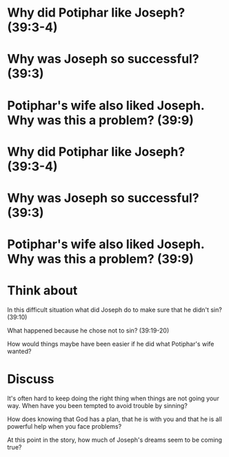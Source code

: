# Why did Potiphar like Joseph? (39:3-4) 

# Why was Joseph so successful? (39:3) 

# Potiphar's wife also liked Joseph. Why was this a problem? (39:9)

# Why did Potiphar like Joseph? (39:3-4) 

# Why was Joseph so successful? (39:3)

# Potiphar's wife also liked Joseph. Why was this a problem? (39:9)

# Think about

In this difficult situation what did Joseph
do to make sure that he didn't sin? (39:10)

What happened because he chose
not to sin? (39:19-20)

How would things maybe have been easier
if he did what Potiphar's wife wanted?


# Discuss
It's often hard to keep doing the right thing when
things are not going your way. When have you
been tempted to avoid trouble by sinning?

How does knowing that God has a plan, that
he is with you and that he is all powerful help
when you face problems?

At this point in the story, how much of Joseph's
dreams seem to be coming true?
